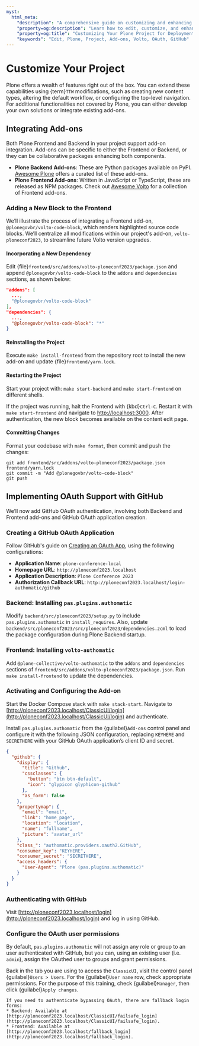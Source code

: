 ```yaml
---
myst:
  html_meta:
    "description": "A comprehensive guide on customizing and enhancing your Plone project for deployment."
    "property=og:description": "Learn how to edit, customize, and enhance your Plone project for optimal deployment."
    "property=og:title": "Customizing Your Plone Project for Deployment"
    "keywords": "Edit, Plone, Project, Add-ons, Volto, OAuth, GitHub"
---
```


# Customize Your Project

Plone offers a wealth of features right out of the box. You can extend these capabilities using {term}`TTW` modifications, such as creating new content types, altering the default workflow, or configuring the top-level navigation. For additional functionalities not covered by Plone, you can either develop your own solutions or integrate existing add-ons.

## Integrating Add-ons

Both Plone Frontend and Backend in your project support add-on integration. Add-ons can be specific to either the Frontend or Backend, or they can be collaborative packages enhancing both components.

- **Plone Backend Add-ons**: These are Python packages available on PyPI. [Awesome Plone](https://github.com/collective/awesome-plone) offers a curated list of these add-ons.
- **Plone Frontend Add-ons**: Written in JavaScript or TypeScript, these are released as NPM packages. Check out [Awesome Volto](https://github.com/collective/awesome-volto) for a collection of Frontend add-ons.

### Adding a New Block to the Frontend

We’ll illustrate the process of integrating a Frontend add-on, `@plonegovbr/volto-code-block`, which renders highlighted source code blocks. We’ll centralize all modifications within our project's add-on, `volto-ploneconf2023`, to streamline future Volto version upgrades.

#### Incorporating a New Dependency

Edit {file}`frontend/src/addons/volto-ploneconf2023/package.json` and append `@plonegovbr/volto-code-block` to the `addons` and `dependencies` sections, as shown below:

```json
"addons": [
  ...,
  "@plonegovbr/volto-code-block"
],
"dependencies": {
  ...,
  "@plonegovbr/volto-code-block": "*"
}
```

#### Reinstalling the Project

Execute `make install-frontend` from the repository root to install the new add-on and update {file}`frontend/yarn.lock`.

#### Restarting the Project

Start your project with: `make start-backend` and `make start-frontend` on different shells.

If the project was running, halt the Frontend with {kbd}`Ctrl-C`. Restart it with `make start-frontend`
and navigate to [http://localhost:3000](http://localhost:3000). After authentication, the new block becomes available on the content edit page.

#### Committing Changes

Format your codebase with `make format`, then commit and push the changes:

```shell
git add frontend/src/addons/volto-ploneconf2023/package.json frontend/yarn.lock
git commit -m "Add @plonegovbr/volto-code-block"
git push
```

## Implementing OAuth Support with GitHub

We’ll now add GitHub OAuth authentication, involving both Backend and Frontend add-ons and GitHub OAuth application creation.

### Creating a GitHub OAuth Application

Follow GitHub's guide on [Creating an OAuth App](https://docs.github.com/en/apps/oauth-apps/building-oauth-apps/creating-an-oauth-app), using the following configurations:

- **Application Name**: `plone-conference-local`
- **Homepage URL**: `http://ploneconf2023.localhost`
- **Application Description**: `Plone Conference 2023`
- **Authorization Callback URL**: `http://ploneconf2023.localhost/login-authomatic/github`

### Backend: Installing `pas.plugins.authomatic`

Modify `backend/src/ploneconf2023/setup.py` to include `pas.plugins.authomatic` in `install_requires`. Also, update `backend/src/ploneconf2023/src/ploneconf2023/dependencies.zcml` to load the package configuration during Plone Backend startup.

### Frontend: Installing `volto-authomatic`

Add `@plone-collective/volto-authomatic` to the `addons` and `dependencies` sections of `frontend/src/addons/volto-ploneconf2023/package.json`. Run `make install-frontend` to update the dependencies.

### Activating and Configuring the Add-on

Start the Docker Compose stack with `make stack-start`. Navigate to [http://ploneconf2023.localhost/ClassicUI/login](http://ploneconf2023.localhost/ClassicUI/login) and authenticate.

Install `pas.plugins.authomatic` from the {guilabel}`Add-ons` control panel and configure it with the following JSON configuration, replacing `KEYHERE` and `SECRETHERE` with your GitHub OAuth application’s client ID and secret.

```json
{
  "github": {
    "display": {
      "title": "Github",
      "cssclasses": {
        "button": "btn btn-default",
        "icon": "glypicon glyphicon-github"
      },
      "as_form": false
    },
    "propertymap": {
      "email": "email",
      "link": "home_page",
      "location": "location",
      "name": "fullname",
      "picture": "avatar_url"
    },
    "class_": "authomatic.providers.oauth2.GitHub",
    "consumer_key": "KEYHERE",
    "consumer_secret": "SECRETHERE",
    "access_headers": {
      "User-Agent": "Plone (pas.plugins.authomatic)"
    }
  }
}
```

### Authenticating with GitHub

Visit [http://ploneconf2023.localhost/login](http://ploneconf2023.localhost/login) and log in using GitHub.

### Configure the OAuth user permissions

By default, `pas.plugins.authomatic` will not assign any role or group to an user authenticated with GitHub, but you can, using an existing user (i.e. `admin`), assign the OAuthed user to groups and grant permissions.

Back in the tab you are using to access the `ClassicUI`, visit the control panel {guilabel}`Users > Users`.
For the {guilabel}`User name` row, check appropriate permissions.
For the purpose of this training, check {guilabel}`Manager`, then click {guilabel}`Apply changes`.

```{warning}
If you need to authenticate bypassing OAuth, there are fallback login forms:
* Backend: Available at [http://ploneconf2023.localhost/ClassicUI/failsafe_login](http://ploneconf2023.localhost/ClassicUI/failsafe_login).
* Frontend: Available at [http://ploneconf2023.localhost/fallback_login](http://ploneconf2023.localhost/fallback_login).

```
